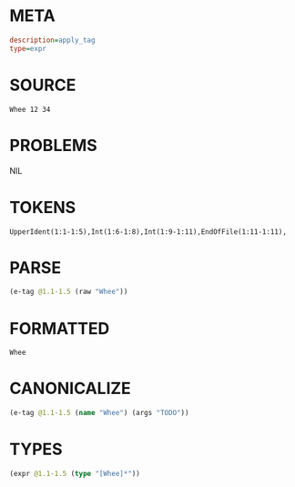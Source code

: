 # META
~~~ini
description=apply_tag
type=expr
~~~
# SOURCE
~~~roc
Whee 12 34
~~~
# PROBLEMS
NIL
# TOKENS
~~~zig
UpperIdent(1:1-1:5),Int(1:6-1:8),Int(1:9-1:11),EndOfFile(1:11-1:11),
~~~
# PARSE
~~~clojure
(e-tag @1.1-1.5 (raw "Whee"))
~~~
# FORMATTED
~~~roc
Whee
~~~
# CANONICALIZE
~~~clojure
(e-tag @1.1-1.5 (name "Whee") (args "TODO"))
~~~
# TYPES
~~~clojure
(expr @1.1-1.5 (type "[Whee]*"))
~~~
